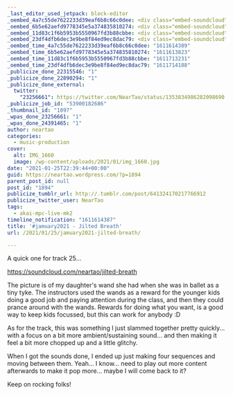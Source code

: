 ```yaml
---
_last_editor_used_jetpack: block-editor
_oembed_4a7c55de7622233d39eaf6b8c66c0dee: <div class="embed-soundcloud"><iframe title="Jilted Breath by NearTao" width="584" height="400" scrolling="no" frameborder="no" src="https://w.soundcloud.com/player/?visual=true&url=https%3A%2F%2Fapi.soundcloud.com%2Ftracks%2F972655576&show_artwork=true&maxwidth=584&maxheight=876&dnt=1"></iframe></div>
_oembed_6b5e62aefd9778345e5a374835810274: <div class="embed-soundcloud"><iframe title="Jilted Breath by NearTao" width="750" height="400" scrolling="no" frameborder="no" src="https://w.soundcloud.com/player/?visual=true&url=https%3A%2F%2Fapi.soundcloud.com%2Ftracks%2F972655576&show_artwork=true&maxwidth=750&maxheight=1000&dnt=1"></iframe></div>
_oembed_11d83c1f6b5953b5550967fd3b88cbbe: <div class="embed-soundcloud"><iframe title="Listless Nights by NearTao" width="500" height="400" scrolling="no" frameborder="no" src="https://w.soundcloud.com/player/?visual=true&url=https%3A%2F%2Fapi.soundcloud.com%2Ftracks%2F973514461&show_artwork=true&maxwidth=500&maxheight=750&dnt=1"></iframe></div>
_oembed_23df4dfb6dec3e9be8f84ed9ec8dac79: <div class="embed-soundcloud"><iframe title="Jilted Breath by NearTao" width="500" height="400" scrolling="no" frameborder="no" src="https://w.soundcloud.com/player/?visual=true&url=https%3A%2F%2Fapi.soundcloud.com%2Ftracks%2F972655576&show_artwork=true&maxwidth=500&maxheight=750&dnt=1"></iframe></div>
_oembed_time_4a7c55de7622233d39eaf6b8c66c0dee: "1611614389"
_oembed_time_6b5e62aefd9778345e5a374835810274: "1611613823"
_oembed_time_11d83c1f6b5953b5550967fd3b88cbbe: "1611713231"
_oembed_time_23df4dfb6dec3e9be8f84ed9ec8dac79: "1611714188"
_publicize_done_22315546: "1"
_publicize_done_22890294: "1"
_publicize_done_external:
  twitter:
    "23256661": https://twitter.com/NearTao/status/1353834986282098690
_publicize_job_id: "53900182686"
_thumbnail_id: "1897"
_wpas_done_23256661: "1"
_wpas_done_24391465: "1"
author: neartao
categories:
  - music-production
cover:
  alt: IMG_1660
  image: /wp-content/uploads/2021/01/img_1660.jpg
date: "2021-01-25T22:39:44+00:00"
guid: https://neartao.wordpress.com/?p=1894
parent_post_id: null
post_id: "1894"
publicize_tumblr_url: http://.tumblr.com/post/641324170217766912
publicize_twitter_user: NearTao
tags:
  - akai-mpc-live-mk2
timeline_notification: "1611614387"
title: '#jamuary2021 - Jilted Breath'
url: /2021/01/25/jamuary2021-jilted-breath/

---
```

A quick one for track 25...

https://soundcloud.com/neartao/jilted-breath

The picture is of my daughter's wand she had when she was in ballet as a tiny tyke. The instructors used the wands as a reward for the younger kids doing a good job and paying attention during the class, and then they could prance around with the wands. Rewards for doing what you want, is a good way to keep kids focussed, but this can work for anybody :D

As for the track, this was something I just slammed together pretty quickly... with a focus on a bit more ambient/sustaining sound... and then making it feel a bit more chopped up and a little glitchy.

When I got the sounds done, I ended up just making four sequences and moving between them. Yeah... I know... need to play out more content afterwards to make it pop more... maybe I will come back to it?

Keep on rocking folks!
